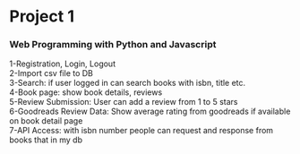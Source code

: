 # Project 1

### Web Programming with Python and Javascript

1-Registration, Login, Logout\
2-Import csv file to DB \
3-Search: if user logged in can search books with isbn, title etc. \
4-Book page: show book details, reviews \
5-Review Submission: User can add a review from 1 to 5 stars \
6-Goodreads Review Data: Show average rating from goodreads if available on book detail page \
7-API Access: with isbn number people can request and response from books that in my db
